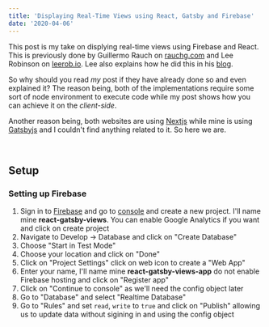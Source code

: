 ```yaml
---
title: 'Displaying Real-Time Views using React, Gatsby and Firebase'
date: '2020-04-06'
---
```


This post is my take on displying real-time views using Firebase and React. This is previously done by Guillermo Rauch on [rauchg.com](https://rauchg.com) and Lee Robinson on [leerob.io](https://leerob.io).
Lee also explains how he did this in his [blog](https://leerob.io/blog/real-time-post-views).

So why should you read _my_ post if they have already done so and even explained it? The reason being, both of the implementations require some sort of node environment to execute code while my post shows how you can achieve it on the _client-side_.

Another reason being, both websites are using [Nextjs](https://nextjs.org/) while mine is using [Gatsbyjs](https://www.gatsbyjs.org/) and I couldn't find anything related to it. So here we are.

<br/>

## Setup

### Setting up Firebase

1. Sign in to [Firebase](https://firebase.google.com/) and go to [console](https://console.firebase.google.com/) and create a new project. I'll name mine **react-gatsby-views**. You can enable Google Analytics if you want and click on create project
2. Navigate to Develop -> Database and click on "Create Database"
3. Choose "Start in Test Mode"
4. Choose your location and click on "Done"
5. Click on "Project Settings" click on web icon to create a "Web App"
6. Enter your name, I'll name mine **react-gatsby-views-app** do not enable Firebase hosting and click on "Register app"
7. Click on "Continue to console" as we'll need the config object later
8. Go to "Database" and select "Realtime Database"
9. Go to "Rules" and set `read`, `write` to `true` and click on "Publish" allowing us to update data without sigining in and using the config object
